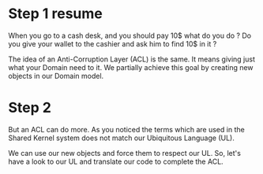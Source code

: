 # Step 1 resume
When you go to a cash desk, and you should pay 10$ what do you do ?
Do you give your wallet to the cashier and ask him to find 10$ in it ?

The idea of an Anti-Corruption Layer (ACL) is the same. It means giving just what your Domain need to it.
We partially achieve this goal by creating new objects in our Domain model.
# Step 2
But an ACL can do more. As you noticed the terms which are used in the Shared Kernel system does not match our Ubiquitous Language (UL).

We can use our new objects and force them to respect our UL.
So, let's have a look to our UL and translate our code to complete the ACL.